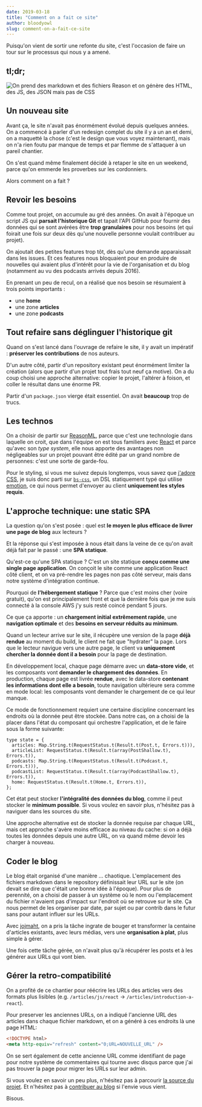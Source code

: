 ```yaml
---
date: 2019-03-18
title: "Comment on a fait ce site"
author: bloodyowl
slug: comment-on-a-fait-ce-site
---
```


Puisqu'on vient de sortir une refonte du site, c'est l'occasion de faire un tour sur le processus qui nous y a amené.

## tl;dr;

![On prend des markdown et des fichiers Reason et on génère des HTML, des JS, des JSON mais pas de CSS](/images/articles/2019-03-18-comment-on-a-fait-ce-site/serious-graph.svg)

## Un nouveau site

Avant ça, le site n'avait pas énormément évolué depuis quelques années. On a commencé à parler d'un redesign complet du site il y a un an et demi, on a maquetté la chose (c'est le design que vous voyez maintenant), mais on n'a rien foutu par manque de temps et par flemme de s'attaquer à un pareil chantier.

On s'est quand même finalement décidé à retaper le site en un weekend, parce qu'on emmerde les proverbes sur les cordonniers.

Alors comment on a fait ?

## Revoir les besoins

Comme tout projet, on accumule au gré des années. On avait à l'époque un script JS qui **parsait l'historique Git** et tapait l'API GitHub pour fournir des données qui se sont avérées être **trop granulaires** pour nos besoins (et qui foirait une fois sur deux dès qu'une nouvelle personne voulait contribuer au projet).

On ajoutait des petites features trop tôt, dès qu'une demande apparaissait dans les issues. Et ces features nous bloquaient pour en produire de nouvelles qui avaient plus d'intérêt pour la vie de l'organisation et du blog (notamment au vu des podcasts arrivés depuis 2016).

En prenant un peu de recul, on a réalisé que nos besoin se résumaient à trois points importants :

- une **home**
- une zone **articles**
- une zone **podcasts**

## Tout refaire sans déglinguer l'historique git

Quand on s'est lancé dans l'ouvrage de refaire le site, il y avait un impératif : **préserver les contributions** de nos auteurs.

D'un autre côté, partir d'un repository existant peut énormément limiter la création (alors que partir d'un projet tout frais tout neuf ça motive). On a du coup choisi une approche alternative: copier le projet, l'altérer à foison, et coller le résultat dans une énorme PR.

Partir d'un `package.json` vierge était essentiel. On avait **beaucoup** trop de trucs.

## Les technos

On a choisir de partir sur [ReasonML](/articles/introduction-a-reasonml/), parce que c'est une technologie dans laquelle on croit, que dans l'équipe on est tous familiers avec [React](articles/reason-react-pour-une-ui-qu-elle-est-bien-typee/) et parce qu'avec son _type system_, elle nous apporte des avantages non négligeables sur un projet pouvant être édité par un grand nombre de personnes: c'est une sorte de garde-fou.

Pour le styling, si vous me suivez depuis longtemps, vous savez que [j'adore CSS](/articles/pourquoi-j-ai-arrete-d-utiliser-css), je suis donc parti sur [`bs-css`](https://github.com/SentiaAnalytics/bs-css/), un DSL statiquement typé qui utilise [emotion](https://emotion.sh), ce qui nous permet d'envoyer au client **uniquement les styles requis**.

## L'approche technique: une static SPA

La question qu'on s'est posée : quel est **le moyen le plus efficace de livrer une page de blog** aux lecteurs ?

Et la réponse qui s'est imposée à nous était dans la veine de ce qu'on avait déjà fait par le passé : une **SPA statique**.

Qu'est-ce qu'une SPA statique ? C'est un site statique **conçu comme une single page application**. On conçoit le site comme une application React côté client, et on va pré-rendre les pages non pas côté serveur, mais dans notre système d'intégration continue.

Pourquoi de **l'hébergement statique** ? Parce que c'est moins cher (voire gratuit), qu'on est principalement front et que la dernière fois que je me suis connecté à la console AWS j'y suis resté coincé pendant 5 jours.

Ce que ça apporte : un **chargement initial extrêmement rapide**, une **navigation optimale** et des **besoins en serveur réduits au minimum**.

Quand un lecteur arrive sur le site, il récupère une version de la page **déjà rendue** au moment du build, le client ne fait que "hydrater" la page. Lors que le lecteur navigue vers une autre page, le client va **uniquement chercher la donnée dont il a besoin** pour la page de destination.

En développement local, chaque page démarre avec un **data-store vide**, et les composants vont **demander le chargement des données**. En production, chaque page est livrée **rendue**, avec le data-store **contenant les informations dont elle a besoin**, toute navigation ultérieure sera comme en mode local: les composants vont demander le chargement de ce qui leur manque.

Ce mode de fonctionnement requiert une certaine discipline concernant les endroits où la donnée peut être stockée. Dans notre cas, on a choisi de la placer dans l'état du composant qui orchestre l'application, et de le faire sous la forme suivante:

```reason
type state = {
  articles: Map.String.t(RequestStatus.t(Result.t(Post.t, Errors.t))),
  articleList: RequestStatus.t(Result.t(array(PostShallow.t), Errors.t)),
  podcasts: Map.String.t(RequestStatus.t(Result.t(Podcast.t, Errors.t))),
  podcastList: RequestStatus.t(Result.t(array(PodcastShallow.t), Errors.t)),
  home: RequestStatus.t(Result.t(Home.t, Errors.t)),
};
```

Cet état peut stocker **l'intégralité des données du blog**, comme il peut stocker le **minimum possible**. Si vous voulez en savoir plus, n'hésitez pas à naviguer dans les sources du site.

Une approche alternative est de stocker la donnée requise par chaque URL, mais cet approche s'avère moins efficace au niveau du cache: si on a déjà toutes les données depuis une autre URL, on va quand même devoir les charger à nouveau.

## Coder le blog

Le blog était organisé d'une manière … chaotique. L'emplacement des fichiers markdown dans le repository définissait leur URL sur le site (on devait se dire que c'était une bonne idée à l'époque). Pour plus de perennité, on a choisi de passer à un système où le nom ou l'emplacement du fichier n'avaient pas d'impact sur l'endroit où se retrouve sur le site. Ça nous permet de les organiser par date, par sujet ou par contrib dans le futur sans pour autant influer sur les URLs.

Avec [jojmaht](https://twitter.com/jojmaht), on a pris la tâche ingrate de bouger et transformer la centaine d'articles existants, avec leurs médias, vers une **organisation à plat**, plus simple à gérer.

Une fois cette tâche gérée, on n'avait plus qu'à récupérer les posts et à les générer aux URLs qui vont bien.

## Gérer la retro-compatibilité

On a profité de ce chantier pour réécrire les URLs des articles vers des formats plus lisibles (e.g. `/articles/js/react` -> `/articles/introduction-a-react`).

Pour preserver les anciennes URLs, on a indiqué l'ancienne URL des articles dans chaque fichier markdown, et on a généré à ces endroits là une page HTML:

```html
<!DOCTYPE html>
<meta http-equiv="refresh" content="0;URL=NOUVELLE_URL" />
```

On se sert également de cette ancienne URL comme identifiant de page pour notre système de commentaires qui tourne avec disqus parce que j'ai pas trouver la page pour migrer les URLs sur leur admin.

Si vous voulez en savoir un peu plus, n'hésitez pas à parcourir [la source du projet](https://github.com/putaindecode/putaindecode.io). Et n'hésitez pas à [contribuer au blog](https://github.com/putaindecode/putaindecode.io/blob/master/CONTRIBUTING.md) si l'envie vous vient.

Bisous.
